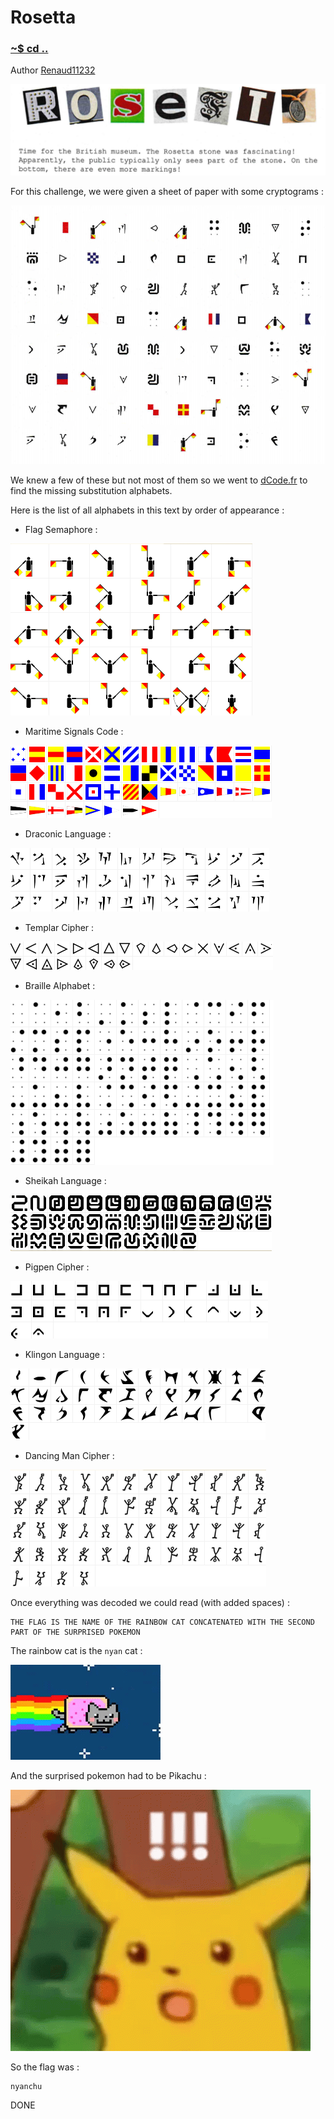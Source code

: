 # Rosetta

### [~$ cd ..](../)

Author [Renaud11232](https://renaud11232.github.io/)

![introduction rosetta](assets/rosetta_intro.png)

For this challenge, we were given a sheet of paper with some cryptograms :

![cryptograms](assets/symbols.png)

We knew a few of these but not most of them so we went to [dCode.fr](http://www.dcode.fr) to find the missing substitution alphabets.

Here is the list of all alphabets in this text by order of appearance :

* Flag Semaphore :

![flag semaphore](assets/flag_semaphore.png)

* Maritime Signals Code :

![maritime signals code](assets/maritime_signals_code.png)

* Draconic Language :

![draconic language](assets/draconic_language.png)

* Templar Cipher :

![templar cipher](assets/templar_cipher.png)

* Braille Alphabet :

![braille alphabet](assets/braille_alphabet.png)

* Sheikah Language :

![sheikah language](assets/sheikah_language.png)

* Pigpen Cipher :

![pigpen cipher](assets/pigpen_cipher.png)

* Klingon Language :

![klingon language](assets/klingon_language.png)

* Dancing Man Cipher :

![dancing man cipher](assets/dancing_men_cipher.png)

Once everything was decoded we could read (with added spaces) :

```
THE FLAG IS THE NAME OF THE RAINBOW CAT CONCATENATED WITH THE SECOND PART OF THE SURPRISED POKEMON
```

The rainbow cat is the `nyan` cat :

![nyan cat](assets/nyan_cat.gif)

And the surprised pokemon had to be Pikachu :

![pikachu](assets/pikachu.gif)

So the flag was :

```
nyanchu
```

DONE
